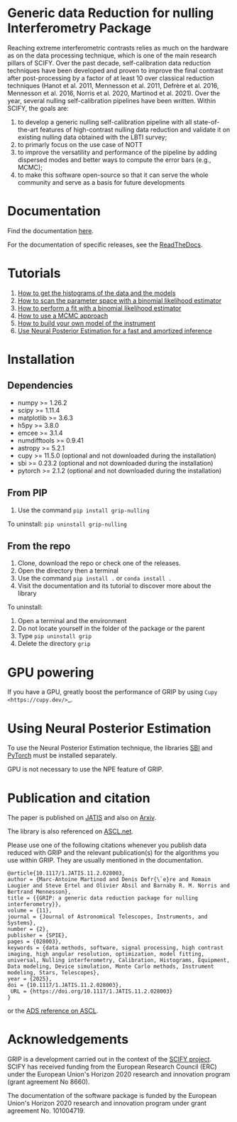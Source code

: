 # Generic data Reduction for nulling Interferometry Package
Reaching extreme interferometric contrasts relies as much on the hardware as on the data processing technique, which is one of the main research pillars of SCIFY. 
Over the past decade, self-calibration data reduction techniques have been developed and proven to improve the final contrast after post-processing by a factor of at least 10 over classical reduction techniques (Hanot et al. 2011, Mennesson et al. 2011, Defrère et al. 2016, Mennesson et al. 2016, Norris et al. 2020, Martinod et al. 2021). 
Over the year, several nulling self-calibration pipelines have been written. Within SCIFY, the goals are:
1. to develop a generic nulling self-calibration pipeline with all state-of-the-art features of high-contrast nulling data reduction and validate it on existing nulling data obtained with the LBTI survey; 
2. to primarly focus on the use case of NOTT
3. to improve the versatility and performance of the pipeline by adding dispersed modes and better ways to compute the error bars (e.g., MCMC);
4. to make this software open-source so that it can serve the whole community and serve as a basis for future developments


# Documentation
Find the documentation [here](https://mamartinod.github.io/grip-nulling/).

For the documentation of specific releases, see the [ReadTheDocs](https://grip.readthedocs.io/en/stable/).

# Tutorials
1. [How to get the histograms of the data and the models](/tutorials/tuto1_get_histo_and_display.ipynb)
2. [How to scan the parameter space with a binomial likelihood estimator](/tutorials/tuto2_explore_parameter_space.ipynb)
3. [How to perform a fit with a binomial likelihood estimator](/tutorials/tuto3_fit_with_likelihood.ipynb)
4. [How to use a MCMC approach](/tutorials/tuto4_use_of_mcmc.ipynb)
5. [How to build your own model of the instrument](/tutorials/tuto5_build_your_own_model.ipynb)
6. [Use Neural Posterior Estimation for a fast and amortized inference](/tutorials/tuto6_npe.ipynb)

# Installation
## Dependencies
- numpy >= 1.26.2
- scipy >= 1.11.4
- matplotlib >= 3.6.3
- h5py >= 3.8.0
- emcee >= 3.1.4
- numdifftools >= 0.9.41
- astropy >= 5.2.1
- cupy >= 11.5.0 (optional and not downloaded during the installation)
- sbi >= 0.23.2 (optional and not downloaded during the installation)
- pytorch >= 2.1.2 (optional and not downloaded during the installation)

## From PIP
1. Use the command ``pip install grip-nulling``

To uninstall: ``pip uninstall grip-nulling``

## From the repo
1. Clone, download the repo or check one of the releases.
2. Open the directory then a terminal
3. Use the command ``pip install .`` or ``conda install .``
4. Visit the documentation and its tutorial to discover more about the library

To uninstall:
1. Open a terminal and the environment
2. Do not locate yourself in the folder of the package or the parent
3. Type `pip uninstall grip`
4. Delete the directory `grip`

# GPU powering
If you have a GPU, greatly boost the performance of GRIP by using `Cupy <https://cupy.dev/>`_.

# Using Neural Posterior Estimation
To use the Neural Posterior Estimation technique, the libraries [SBI](https://github.com/sbi-dev/sbi) 
and [PyTorch](https://pytorch.org/) must be installed separately.

GPU is not necessary to use the NPE feature of GRIP.

# Publication and citation
The paper is published on [JATIS](dx.doi.org/10.1117/1.JATIS.11.2.028003)
and also on [Arxiv](https://arxiv.org/abs/2407.08802).

The library is also referenced on [ASCL.net](https://ascl.net/2506.009).

Please use one of the following citations whenever you publish data reduced with GRIP and the relevant publication(s) for the algorithms you use within GRIP.
They are usually mentioned in the documentation.

```
@article{10.1117/1.JATIS.11.2.028003,
author = {Marc-Antoine Martinod and Denis Defr{\`e}re and Romain Laugier and Steve Ertel and Olivier Absil and Barnaby R. M. Norris and Bertrand Mennesson},
title = {{GRIP: a generic data reduction package for nulling interferometry}},
volume = {11},
journal = {Journal of Astronomical Telescopes, Instruments, and Systems},
number = {2},
publisher = {SPIE},
pages = {028003},
keywords = {data methods, software, signal processing, high contrast imaging, high angular resolution, optimization, model fitting, universal, Nulling interferometry, Calibration, Histograms, Equipment, Data modeling, Device simulation, Monte Carlo methods, Instrument modeling, Stars, Telescopes},
year = {2025},
doi = {10.1117/1.JATIS.11.2.028003},
 URL = {https://doi.org/10.1117/1.JATIS.11.2.028003}
}
```

or the [ADS reference on ASCL](https://ui.adsabs.harvard.edu/abs/2025ascl.soft06009M/exportcitation).


# Acknowledgements
GRIP is a development carried out in the context of the [SCIFY project](http://denis-defrere.com/scify.php). SCIFY has received funding from the European Research Council (ERC) under the European Union's Horizon 2020 research and innovation program (grant agreement No 8660).

The documentation of the software package is funded by the European Union's Horizon 2020 research and innovation program under grant agreement No. 101004719.
